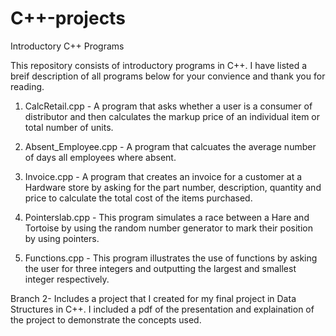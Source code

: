 # C++-projects
Introductory C++ Programs 

This repository consists of introductory programs in C++. I have listed a breif description of all programs below for your convience and thank you for reading.  

1. CalcRetail.cpp - A program that asks  whether a user is a consumer of distributor and then calculates the markup price of an individual item or total number of units.  

2. Absent_Employee.cpp - A program that calcuates the average number of days all employees where absent.  

  3. Invoice.cpp - A program that creates an invoice for a customer at a Hardware store by asking for the part number, description, quantity and price to calculate the total cost of the items purchased.  
  
  4. Pointerslab.cpp - This program simulates a race between a Hare and Tortoise by using the random number generator to mark their position by using pointers. 
  
  5. Functions.cpp - This program illustrates the use of functions by asking the user for three integers and outputting the largest and smallest integer respectively. 
  

Branch 2- Includes a project that I created for my final project in Data Structures in C++. I included a pdf of the presentation and explaination of the project to demonstrate the concepts used. 



